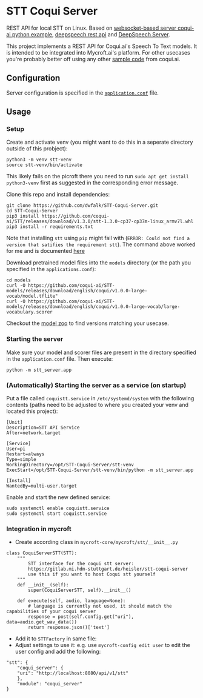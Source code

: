 # STT Coqui Server

REST API for local STT on Linux. Based on [websocket-based server coqui-ai python example](https://github.com/coqui-ai/STT-examples/tree/r1.0/python_websocket_server), [deepspeech rest api](https://github.com/zelo/deepspeech-rest-api) and [DeepSpeech Server](https://github.com/MainRo/deepspeech-server).

This project implements a REST API for Coqui.ai's Speech To Text models. It is intended to be integrated into Mycroft.ai's platform. For other usecases you're probably better off using any other [sample code](https://github.com/coqui-ai/STT-examples) from coqui.ai.

## Configuration

Server configuration is specified in the [`application.conf`](application.conf) file. 

## Usage

### Setup

Create and activate venv (you might want to do this in a seperate directory outside of this probject):
```
python3 -m venv stt-venv
source stt-venv/bin/activate
```
This likely fails on the picroft there you need to run `sudo apt get install python3-venv` first as suggested in the corresponding error message.

Clone this repo and install dependencies:
```
git clone https://github.com/dwfalk/STT-Coqui-Server.git
cd STT-Coqui-Server
pip3 install https://github.com/coqui-ai/STT/releases/download/v1.3.0/stt-1.3.0-cp37-cp37m-linux_armv7l.whl
pip3 install -r requirements.txt
```
Note that installing `stt` using `pip` might fail with (`ERROR: Could not find a version that satifies the requirement stt`). The command above worked for me and is documented [here](https://github.com/coqui-ai/stt-model-manager#usage)

Download pretrained model files into the `models` directory (or the path you specified in the `applications.conf`):
```
cd models
curl -O https://github.com/coqui-ai/STT-models/releases/download/english/coqui/v1.0.0-large-vocab/model.tflite"
curl -O https://github.com/coqui-ai/STT-models/releases/download/english/coqui/v1.0.0-large-vocab/large-vocabulary.scorer
```
Checkout the [model zoo](https://coqui.ai/models) to find versions matching your usecase.

### Starting the server

Make sure your model and scorer files are present in the directory specified in the `application.conf` file. Then execute:

```
python -m stt_server.app
```

### (Automatically) Starting the server as a service (on startup)
Put a file called `coquistt.service` in `/etc/systemd/system` with the following contents (paths need to be adjusted to where you created your venv and located this project):
```
[Unit]
Description=STT API Service
After=network.target

[Service]
User=pi
Restart=always
Type=simple
WorkingDirectory=/opt/STT-Coqui-Server/stt-venv
ExecStart=/opt/STT-Coqui-Server/stt-venv/bin/python -m stt_server.app

[Install]
WantedBy=multi-user.target
```

Enable and start the new defined service:
```
sudo systemctl enable coquistt.service
sudo systemctl start coquistt.service
```

### Integration in mycroft
- Create according class in `mycroft-core/mycroft/stt/__init__.py`
```
class CoquiServerSTT(STT):
    """
        STT interface for the coqui stt server:
        https://gitlab.mi.hdm-stuttgart.de/heisler/stt-coqui-server
        use this if you want to host Coqui stt yourself
    """
    def __init__(self):
        super(CoquiServerSTT, self).__init__()

    def execute(self, audio, language=None):
        # language is currently not used, it should match the capabilities of your coqui server
        response = post(self.config.get("uri"), data=audio.get_wav_data())
        return response.json()['text']
```
- Add it to `STTFactory` in same file: 
- Adjust settings to use it: e.g. use `mycroft-config edit user` to edit the user config and add the following:
```
"stt": {
    "coqui_server": {
    "uri": "http://localhost:8080/api/v1/stt"
    },
    "module": "coqui_server"
}
```
